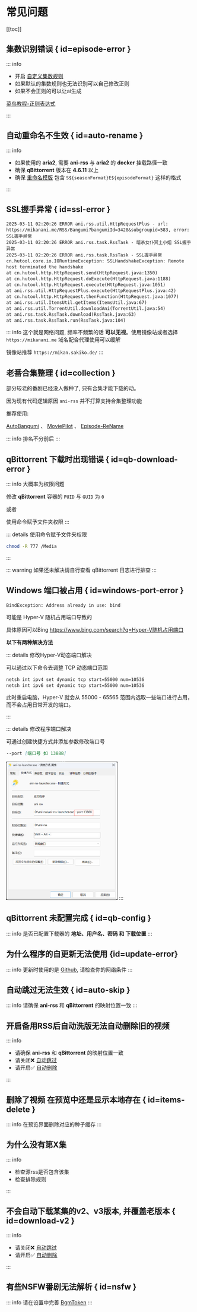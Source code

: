 # 常见问题

[[toc]]

## 集数识别错误 { id=episode-error }

::: info

- 开启 [自定义集数规则](add-rss#custom-episode)
- 如果默认的集数规则也无法识别可以自己修改正则
- 如果不会正则的可以让ai生成

[菜鸟教程-正则表达式](https://www.runoob.com/regexp/regexp-tutorial.html)

:::

## 自动重命名不生效 { id=auto-rename }

::: info

- 如果使用的 **aria2**, 需要 **ani-rss** 与 **aria2** 的 **docker** 挂载路径一致
- 确保 **qBittorrent** 版本在 **4.6.11** 以上
- 确保 [重命名模版](config/basic#rename-template) 包含 `S${seasonFormat}E${episodeFormat}` 这样的格式

:::

## SSL握手异常 { id=ssl-error }

```log:line-numbers
2025-03-11 02:20:26 ERROR ani.rss.util.HttpRequestPlus - url: https://mikanani.me/RSS/Bangumi?bangumiId=3428&subgroupid=583, error: SSL握手异常
2025-03-11 02:20:26 ERROR ani.rss.task.RssTask - 暗杀女仆冥土小姐 SSL握手异常
2025-03-11 02:20:26 ERROR ani.rss.task.RssTask - SSL握手异常
cn.hutool.core.io.IORuntimeException: SSLHandshakeException: Remote host terminated the handshake
at cn.hutool.http.HttpRequest.send(HttpRequest.java:1350)
at cn.hutool.http.HttpRequest.doExecute(HttpRequest.java:1188)
at cn.hutool.http.HttpRequest.execute(HttpRequest.java:1051)
at ani.rss.util.HttpRequestPlus.execute(HttpRequestPlus.java:42)
at cn.hutool.http.HttpRequest.thenFunction(HttpRequest.java:1077)
at ani.rss.util.ItemsUtil.getItems(ItemsUtil.java:67)
at ani.rss.util.TorrentUtil.downloadAni(TorrentUtil.java:54)
at ani.rss.task.RssTask.download(RssTask.java:63)
at ani.rss.task.RssTask.run(RssTask.java:104)
```

::: info
这个就是网络问题, 频率不频繁的话 **可以无视**。使用镜像站或者选择 `https://mikanani.me` 域名配合代理使用可以缓解

镜像站推荐 `https://mikan.sakiko.de/`
:::

## 老番合集整理 { id=collection }

部分较老的番剧已经没人做种了, 只有合集才能下载的动。

因为现有代码逻辑原因 `ani-rss` 并不打算支持合集整理功能

推荐使用:

[AutoBangumi](https://github.com/EstrellaXD/Auto_Bangumi)
、
[MoviePilot](https://github.com/jxxghp/MoviePilot)
、
[Episode-ReName](https://github.com/Nriver/Episode-ReName)

::: info
排名不分前后
:::

## qBittorrent 下载时出现错误 { id=qb-download-error }

::: info
大概率为权限问题

修改 **qBittorrent** 容器的 `PUID` 与 `GUID` 为 `0`

或者

使用命令赋予文件夹权限
:::

::: details 使用命令赋予文件夹权限

```bash
chmod -R 777 /Media
```

:::

::: warning
如果还未解决请自行查看 qBittorrent 日志进行排查
:::

## Windows 端口被占用 { id=windows-port-error }

```log
BindException: Address already in use: bind
```

可能是 Hyper-V 随机占用端口导致的

具体原因可以Bing <https://www.bing.com/search?q=Hyper-V随机占用端口>

**以下有两种解决方法**

::: details 修改Hyper-V动态端口解决

可以通过以下命令去调整 TCP 动态端口范围

``` bat:line-numbers
netsh int ipv4 set dynamic tcp start=55000 num=10536
netsh int ipv6 set dynamic tcp start=55000 num=10536
```

此时重启电脑，Hyper-V 就会从 55000 - 65565 范围内选取一些端口进行占用，而不会占用日常开发的端口。

:::

::: details 修改程序端口解决

可通过创建快捷方式并添加参数修改端口号

```md
--port [端口号 如 13888]
```

<img src="./image/PixPin_2024-10-17_03-37-35.png" alt="PixPin_2024-10-17_03-37-35.png" width="300">
:::

## qBittorrent 未配置完成 { id=qb-config }

::: info
是否已配置下载器的 **地址、用户名、密码 和 下载位置**
:::

## 为什么程序的自更新无法使用 {id=update-error}

::: info
更新时使用的是 [Github](https://github.com), 请检查你的网络条件
:::

## 自动跳过无法生效 { id=auto-skip }

::: info
请确保 **ani-rss** 和 **qBittorrent** 的映射位置一致
:::

## 开启备用RSS后自动洗版无法自动删除旧的视频

::: info

- 请确保 **ani-rss** 和 **qBittorrent** 的映射位置一致
- 请关闭❌ [自动跳过](config/basic#auto-skip)
- 请开启✅ [自动删除](config/download#auto-delete)

:::

## 删除了视频 在预览中还是显示本地存在 { id=items-delete }

::: info
在预览界面删除对应的种子缓存
:::

## 为什么没有第X集

::: info

- 检查源rss是否包含该集
- 检查排除规则

:::

## 不会自动下载某集的v2、v3版本, 并覆盖老版本 { id=download-v2 }

::: info

- 请关闭❌ [自动跳过](config/basic#auto-skip)
- 请开启✅ [自动删除](config/download#auto-delete)

:::

## 有些NSFW番剧无法解析 { id=nsfw }

::: info
请在设置中完善 [BgmToken](config/basic#bgmtoken)
:::
